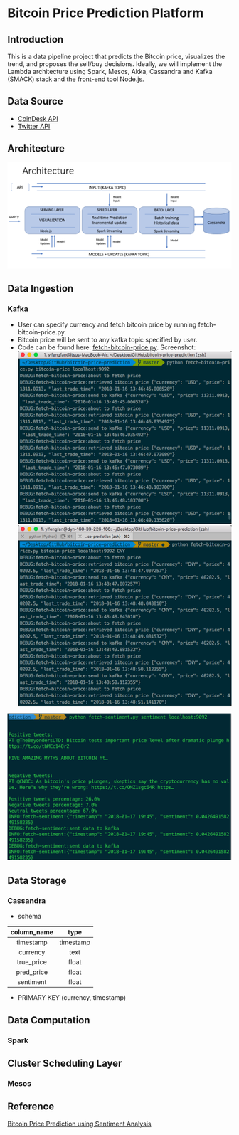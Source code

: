 Bitcoin Price Prediction Platform
================

Introduction
------------

This is a data pipeline project that predicts the Bitcoin price, visualizes the trend, and proposes the sell/buy decisions. Ideally, we will implement the Lambda architecture using Spark, Mesos, Akka, Cassandra and Kafka (SMACK) stack and the front-end tool Node.js.

Data Source
-----------

-   [CoinDesk API](https://www.coindesk.com/api/)
-   [Twitter API](https://github.com/tweepy/tweepy/)

Architecture
------------

![](images/architecture.png)

Data Ingestion
--------------

### Kafka

-   User can specify currency and fetch bitcoin price by running fetch-bitcoin-price.py.
-   Bitcoin price will be sent to any kafka topic specified by user.
-   Code can be found here: [fetch-bitcoin-price.py](fetch-bitcoin-price.py). Screenshot: ![](images/data-producer.png) ![](images/data-producer-2.png)

![](images/sentiments.png)

Data Storage
------------

### Cassandra

-   schema

| column\_name |    type   |
|:------------:|:---------:|
|   timestamp  | timestamp |
|   currency   |    text   |
|  true\_price |   float   |
|  pred\_price |   float   |
|   sentiment  |   float   |

-   PRIMARY KEY (currency, timestamp)

Data Computation
----------------

### Spark

Cluster Scheduling Layer
------------------------

### Mesos

Reference
---------

[Bitcoin Price Prediction using Sentiment Analysis](http://www.ee.columbia.edu/~cylin/course/bigdata/projects/)

